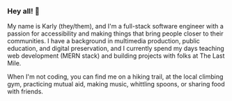 ### Hey all! 👋

My name is Karly (they/them), and I'm a full-stack software engineer with a passion for accessibility and making things that bring people closer to their communities. I have a background in multimedia production, public education, and digital preservation, and I currently spend my days teaching web development (MERN stack) and building projects with folks at The Last Mile. 

When I'm not coding, you can find me on a hiking trail, at the local climbing gym, practicing mutual aid, making music, whittling spoons, or sharing food with friends.
